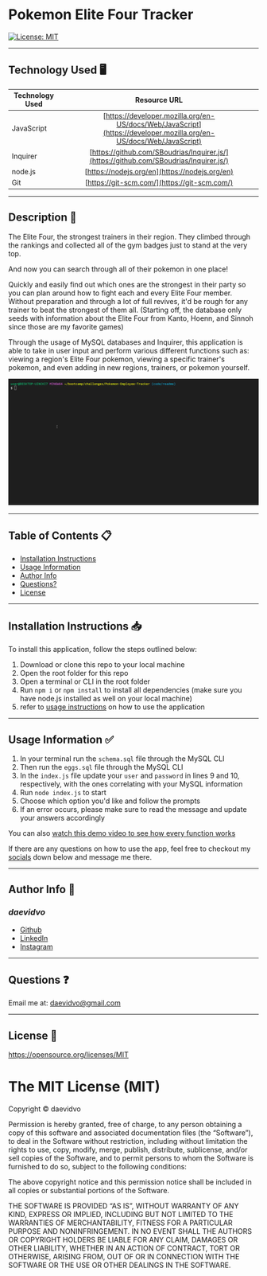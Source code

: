 # Pokemon Elite Four Tracker

  [![License: MIT](https://img.shields.io/badge/License-MIT-yellow.svg)](https://opensource.org/licenses/MIT)

-----------------------

## Technology Used 🖥️

| Technology Used         | Resource URL           | 
| ------------- |:-------------:| 
| JavaScript | [https://developer.mozilla.org/en-US/docs/Web/JavaScript](https://developer.mozilla.org/en-US/docs/Web/JavaScript)     |  
| Inquirer | [https://github.com/SBoudrias/Inquirer.js/](https://github.com/SBoudrias/Inquirer.js/)     |   
| node.js | [https://nodejs.org/en](https://nodejs.org/en)     |     
| Git | [https://git-scm.com/](https://git-scm.com/)     |   

--------------------

## Description 📝

The Elite Four, the strongest trainers in their region. They climbed through the rankings and collected all of the gym badges just to stand at the very top.

And now you can search through all of their pokemon in one place!

Quickly and easily find out which ones are the strongest in their party so you can plan around how to fight each and every Elite Four member. Without preparation and through a lot of full revives, it'd be rough for any trainer to beat the strongest of them all. (Starting off, the database only seeds with information about the Elite Four from Kanto, Hoenn, and Sinnoh since those are my favorite games)

Through the usage of MySQL databases and Inquirer, this application is able to take in user input and perform various different functions such as: viewing a region's Elite Four pokemon, viewing a specific trainer's pokemon, and even adding in new regions, trainers, or pokemon yourself.

![App example](./assets/images/example.gif)

-----------------------

## Table of Contents 📋
* [Installation Instructions](#installation-instructions-📥)
* [Usage Information](#usage-information-✅)
* [Author Info](#author-info-👺)
* [Questions?](#questions-❓)
* [License](#license-🚩)

----------------------

## Installation Instructions 📥

To install this application, follow the steps outlined below:

1. Download or clone this repo to your local machine
2. Open the root folder for this repo
3. Open a terminal or CLI in the root folder
4. Run `npm i` or `npm install` to install all dependencies (make sure you have node.js installed as well on your local machine)
5. refer to [usage instructions](#usage-information-✅) on how to use the application

------------------------

## Usage Information ✅

1. In your terminal run the `schema.sql` file through the MySQL CLI 
2. Then run the `eggs.sql` file through the MySQL CLI
3. In the `index.js` file update your `user` and `password` in lines 9 and 10, respectively, with the ones correlating with your MySQL information
4. Run `node index.js` to start
5. Choose which option you'd like and follow the prompts
6. If an error occurs, please make sure to read the message and update your answers accordingly

You can also [watch this demo video to see how every function works](https://youtu.be/YFUhG4-oqb0)

If there are any questions on how to use the app, feel free to checkout my [socials](#author-info-👺) down below and message me there.

------------------------

## Author Info 👺

### ***daevidvo***
* [Github](https://www.github.com/daevidvo)
* [LinkedIn](https://www.linkedin.com/in/daevidvo)
* [Instagram](https://www.instagram.com/daevidvo)

--------------------------

## Questions ❓

Email me at: [daevidvo@gmail.com](mailto:daevidvo@gmail.com)

------------------------

## License 🚩

https://opensource.org/licenses/MIT


The MIT License (MIT)
=====================

Copyright © daevidvo

Permission is hereby granted, free of charge, to any person
obtaining a copy of this software and associated documentation
files (the “Software”), to deal in the Software without
restriction, including without limitation the rights to use,
copy, modify, merge, publish, distribute, sublicense, and/or sell
copies of the Software, and to permit persons to whom the
Software is furnished to do so, subject to the following
conditions:

The above copyright notice and this permission notice shall be
included in all copies or substantial portions of the Software.

THE SOFTWARE IS PROVIDED “AS IS”, WITHOUT WARRANTY OF ANY KIND,
EXPRESS OR IMPLIED, INCLUDING BUT NOT LIMITED TO THE WARRANTIES
OF MERCHANTABILITY, FITNESS FOR A PARTICULAR PURPOSE AND
NONINFRINGEMENT. IN NO EVENT SHALL THE AUTHORS OR COPYRIGHT
HOLDERS BE LIABLE FOR ANY CLAIM, DAMAGES OR OTHER LIABILITY,
WHETHER IN AN ACTION OF CONTRACT, TORT OR OTHERWISE, ARISING
FROM, OUT OF OR IN CONNECTION WITH THE SOFTWARE OR THE USE OR
OTHER DEALINGS IN THE SOFTWARE.
